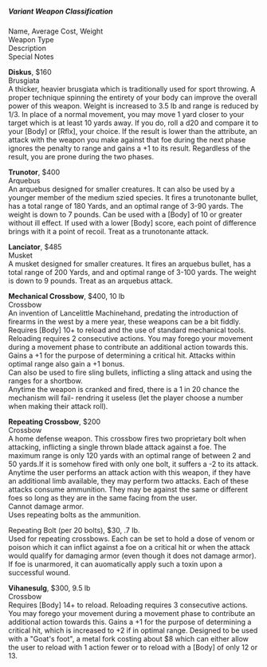##### Variant Weapon Classification  
Name, Average Cost, Weight  
Weapon Type  
Description  
Special Notes

**Diskus**, $160  
Brusgiata  
A thicker, heavier brusgiata which is traditionally used for sport throwing. A proper technique spinning the entirety of your body can improve the overall power of this weapon.
Weight is increased to 3.5 lb and range is reduced by 1/3. In place of a normal movement, you may move 1 yard closer to your target which is at least 10 yards away. If you do, roll a d20 and compare it to your [Body] or [Rflx], your choice. If the result is lower than the attribute, an attack with the weapon you make against that foe during the next phase ignores the penalty to range and gains a +1 to its result. Regardless of the result, you are prone during the two phases.

**Trunotor**, $400  
Arquebus  
An arquebus designed for smaller creatures. It can also be used by a younger member of the medium szied species. It fires a trunotonante bullet, has a total range of 180 Yards, and an optimal range of 3-90 yards. The weight is down to 7 pounds. Can be used with a [Body] of 10 or greater without ill effect. If used with a lower [Body] score, each point of difference brings with it a point of recoil. Treat as a trunotonante attack.

**Lanciator**, $485  
Musket  
A musket designed for smaller creatures. It fires an arquebus bullet, has a total range of 200 Yards, and and optimal range of 3-100 yards. The weight is down to 9 pounds. Treat as an arquebus attack.

**Mechanical Crossbow**, $400, 10 lb  
Crossbow  
An invention of Lancelittle Machinehand, predating the introduction of firearms in the west by a mere year, these weapons can be a bit fiddly. Requires [Body] 10+ to reload and the use of standard mechanical tools. Reloading requires 2 consecutive actions. You may forego your movement during a movement phase to contribute an additional action towards this. Gains a +1 for the purpose of determining a critical hit. Attacks within optimal range also gain a +1 bonus.  
Can also be used to fire sling bullets, inflicting a sling attack and using the ranges for a shortbow.  
Anytime the weapon is cranked and fired, there is a 1 in 20 chance the mechanism will fail- rendring it useless (let the player choose a number when making their attack roll).

**Repeating Crossbow**, $200  
Crossbow  
A home defense weapon. This crossbow fires two proprietary bolt when attacking, inflicting a single thrown blade attack against a foe. The maximum range is only 120 yards with an optimal range of between 2 and 50 yards.If it is somehow fired with only one bolt, it suffers a -2 to its attack. Anytime the user performs an attack action with this weapon, if they have an additional limb available, they may perform two attacks. Each of these attacks consume ammunition. They may be against the same or different foes so long as they are in the same facing from the user.  
Cannot damage armor.  
Uses repeating bolts as the ammunition.

Repeating Bolt (per 20 bolts), $30, .7 lb.  
Used for repeating crossbows. Each can be set to hold a dose of venom or poison which it can inflict against a foe on a critical hit or when the attack would qualify for damaging armor (even though it does not damage armor). If foe is unarmored, it can auomatically apply such a toxin upon a successful wound.

**Vihanesulg**, $300, 9.5 lb  
Crossbow  
Requires [Body] 14+ to reload. Reloading requires 3 consecutive actions. You may forego your movement during a movement phase to contribute an additional action towards this. Gains a +1 for the purpose of determining a critical hit, which is increased to +2 if in optimal range. Designed to be used with a "Goat's foot", a metal fork costing about $8 which can either allow the user to reload with 1 action fewer or to reload with a [Body] of only 12 or 13.
